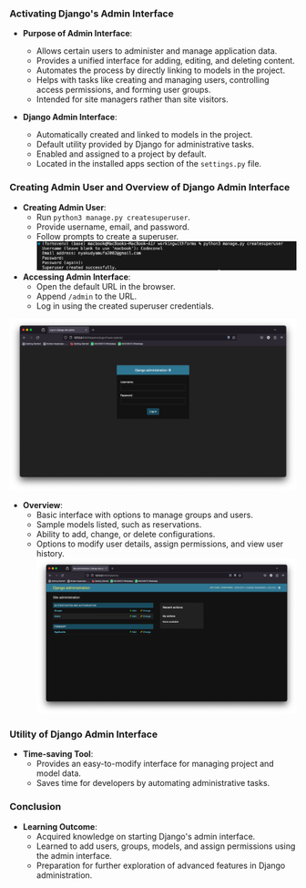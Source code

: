 ### Activating Django's Admin Interface

- **Purpose of Admin Interface**:
    - Allows certain users to administer and manage application data.
    - Provides a unified interface for adding, editing, and deleting content.
    - Automates the process by directly linking to models in the project.
    - Helps with tasks like creating and managing users, controlling access permissions, and forming user groups.
    - Intended for site managers rather than site visitors.

- **Django Admin Interface**:
    - Automatically created and linked to models in the project.
    - Default utility provided by Django for administrative tasks.
    - Enabled and assigned to a project by default.
    - Located in the installed apps section of the `settings.py` file.

### Creating Admin User and Overview of Django Admin Interface

- **Creating Admin User**:
    - Run `python3 manage.py createsuperuser`.
    - Provide username, email, and password.
    - Follow prompts to create a superuser.
![alt text](image.png)
- **Accessing Admin Interface**:
    - Open the default URL in the browser.
    - Append `/admin` to the URL.
    - Log in using the created superuser credentials.

![alt text](image-2.png)
- **Overview**:
    - Basic interface with options to manage groups and users.
    - Sample models listed, such as reservations.
    - Ability to add, change, or delete configurations.
    - Options to modify user details, assign permissions, and view user history.
![alt text](image-1.png)
### Utility of Django Admin Interface

- **Time-saving Tool**:
    - Provides an easy-to-modify interface for managing project and model data.
    - Saves time for developers by automating administrative tasks.

### Conclusion

- **Learning Outcome**:
    - Acquired knowledge on starting Django's admin interface.
    - Learned to add users, groups, models, and assign permissions using the admin interface.
    - Preparation for further exploration of advanced features in Django administration.